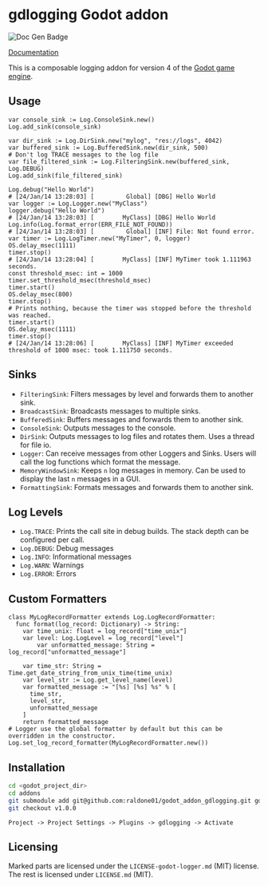 # gdlogging Godot addon

![Doc Gen Badge](https://github.com/raldone01/godot_addon_gdlogging/actions/workflows/generate_docs.yml/badge.svg)

[Documentation](https://raldone01.github.io/godot_addon_gdlogging/)

This is a composable logging addon for version 4 of the [Godot game engine](https://godotengine.org/).

## Usage

```gdscript
var console_sink := Log.ConsoleSink.new()
Log.add_sink(console_sink)

var dir_sink := Log.DirSink.new("mylog", "res://logs", 4042)
var buffered_sink := Log.BufferedSink.new(dir_sink, 500)
# Don't log TRACE messages to the log file
var file_filtered_sink := Log.FilteringSink.new(buffered_sink, Log.DEBUG)
Log.add_sink(file_filtered_sink)

Log.debug("Hello World")
# [24/Jan/14 13:28:03] [         Global] [DBG] Hello World
var logger := Log.Logger.new("MyClass")
logger.debug("Hello World")
# [24/Jan/14 13:28:03] [        MyClass] [DBG] Hello World
Log.info(Log.format_error(ERR_FILE_NOT_FOUND))
# [24/Jan/14 13:28:03] [         Global] [INF] File: Not found error.
var timer := Log.LogTimer.new("MyTimer", 0, logger)
OS.delay_msec(1111)
timer.stop()
# [24/Jan/14 13:28:04] [        MyClass] [INF] MyTimer took 1.111963 seconds.
const threshold_msec: int = 1000
timer.set_threshold_msec(threshold_msec)
timer.start()
OS.delay_msec(800)
timer.stop()
# Prints nothing, because the timer was stopped before the threshold was reached.
timer.start()
OS.delay_msec(1111)
timer.stop()
# [24/Jan/14 13:28:06] [        MyClass] [INF] MyTimer exceeded threshold of 1000 msec: took 1.111750 seconds.
```

## Sinks

* `FilteringSink`: Filters messages by level and forwards them to another sink.
* `BroadcastSink`: Broadcasts messages to multiple sinks.
* `BufferedSink`: Buffers messages and forwards them to another sink.
* `ConsoleSink`: Outputs messages to the console.
* `DirSink`: Outputs messages to log files and rotates them. Uses a thread for file io.
* `Logger`: Can receive messages from other Loggers and Sinks. Users will call the log functions which format the message.
* `MemoryWindowSink`: Keeps `n` log messages in memory. Can be used to display the last `n` messages in a GUI.
* `FormattingSink`: Formats messages and forwards them to another sink.

## Log Levels

* `Log.TRACE`: Prints the call site in debug builds. The stack depth can be configured per call.
* `Log.DEBUG`: Debug messages
* `Log.INFO`: Informational messages
* `Log.WARN`: Warnings
* `Log.ERROR`: Errors

## Custom Formatters

```gdscript
class MyLogRecordFormatter extends Log.LogRecordFormatter:
  func format(log_record: Dictionary) -> String:
    var time_unix: float = log_record["time_unix"]
    var level: Log.LogLevel = log_record["level"]
		var unformatted_message: String = log_record["unformatted_message"]

    var time_str: String = Time.get_date_string_from_unix_time(time_unix)
    var level_str := Log.get_level_name(level)
    var formatted_message := "[%s] [%s] %s" % [
      time_str,
      level_str,
      unformatted_message
    ]
    return formatted_message
# Logger use the global formatter by default but this can be overridden in the constructor.
Log.set_log_record_formatter(MyLogRecordFormatter.new())
```

## Installation

```bash
cd <godot_project_dir>
cd addons
git submodule add git@github.com:raldone01/godot_addon_gdlogging.git gdlogging
git checkout v1.0.0
```

`Project -> Project Settings -> Plugins -> gdlogging -> Activate`

## Licensing

Marked parts are licensed under the `LICENSE-godot-logger.md` (MIT) license.
The rest is licensed under `LICENSE.md` (MIT).
